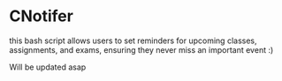# CNotifer
this bash script allows users to set reminders for upcoming classes, assignments, and exams, ensuring they never miss an important event :)

Will be updated asap
